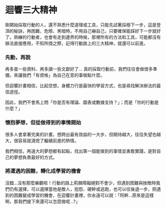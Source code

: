 # 迴響三大精神

剛開始採取行動的人，還不熟悉什麼道理或工具，只能先試著採穩下一步，這是登頂的秘訣，再困難、危險、黑暗時，不用自己嚇自己，只要確保能踩好下一步就好了。熟練的行動者，也會有走到邊界的時候，那裡所有的方法和工具，可能都沒有辦法直接應用，不知所措之際，記得行動路上的三大精神，就還可以前進。

### 先動，再說

再多查一些資料、再多讀一些文獻好了... 真的採取行動前，我們往往會做很多準備，來讓我們「有資格」為自己在意的事做點什麼。

但迴響計畫相信，比起空想，身體力行是最快的學習方式，也是尋找解決辦法的最佳途徑。

因此，我們不會馬上問「你是否有理論、圖表或數據支持？」；而是「你的行動是什麼？」

### 懷抱夢想，但從做得到的事情開始

很多人會拿著完美的計畫，想跨出最有效益的一大步，但期待越大，往往失望也越大，很容易就澆熄了繼續前進的熱情。

我們相信，再遠大的夢想都有起點，找出第一個能做到的事情並勇敢實踐，是對自己的夢想負責最好的方式。  


### 將遭遇的困難，轉化成學習的機會

沒錯...沒有那麼樂觀啦！行動的路上荊棘障礙絕對不會少，但遇到困難與挫敗時我們仍有選擇，可以選擇當他是敵人，抱怨、硬幹或逃跑，也可以往後退一步，把遇到的困難變成學習的機會，在迴響計畫裡，你永遠可以說：「阿幹...原來是這樣啊，那我們接下來還可以怎麼做呢...?」

